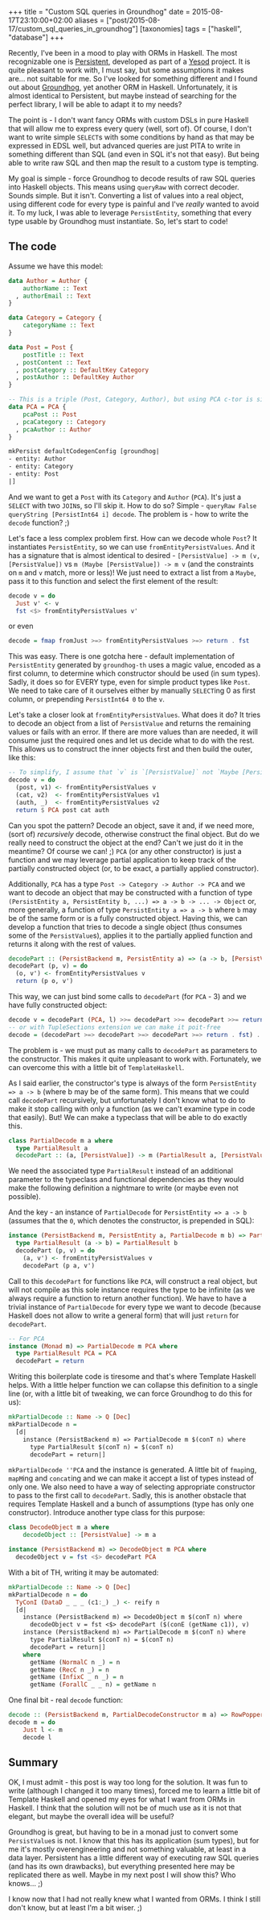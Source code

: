 +++
title = "Custom SQL queries in Groundhog"
date = 2015-08-17T23:10:00+02:00
aliases = ["post/2015-08-17/custom_sql_queries_in_groundhog"]
[taxonomies]
tags = ["haskell", "database"]
+++

Recently, I've been in a mood to play with ORMs in Haskell. The most recognizable one is [Persistent], developed as part of a [Yesod] project. It is quite pleasant to work with, I must say, but some assumptions it makes are... not suitable for me. So I've looked for something different and I found out about [Groundhog], yet another ORM in Haskell. Unfortunately, it is almost identical to Persistent, but maybe instead of searching for the perfect library, I will be able to adapt it to my needs?

<!-- more -->

The point is - I don't want fancy ORMs with custom DSLs in pure Haskell that will allow me to express every query (well, sort of). Of course, I don't want to write simple `SELECT`s with some conditions by hand as that may be expressed in EDSL well, but advanced queries are just PITA to write in something different than SQL (and even in SQL it's not that easy). But being able to write raw SQL and then map the result to a custom type is tempting.

My goal is simple - force Groundhog to decode results of raw SQL queries into Haskell objects. This means using `queryRaw` with correct decoder. Sounds simple. But it isn't. Converting a list of values into a real object, using different code for every type is painful and I've *really* wanted to avoid it. To my luck, I was able to leverage `PersistEntity`, something that every type usable by Groundhog must instantiate. So, let's start to code!

## The code

Assume we have this model:

```haskell
data Author = Author {
    authorName :: Text
  , authorEmail :: Text
}

data Category = Category {
    categoryName :: Text
}

data Post = Post {
    postTitle :: Text
  , postContent :: Text
  , postCategory :: DefaultKey Category
  , postAuthor :: DefaultKey Author
}

-- This is a triple (Post, Category, Author), but using PCA c-tor is simpler
data PCA = PCA {
    pcaPost :: Post
  , pcaCategory :: Category
  , pcaAuthor :: Author
}

mkPersist defaultCodegenConfig [groundhog|
- entity: Author
- entity: Category
- entity: Post
|]
```

And we want to get a `Post` with its `Category` and `Author` (`PCA`). It's just a `SELECT` with two `JOIN`s, so I'll skip it. How to do so? Simple - `queryRaw False queryString [PersistInt64 i] decode`. The problem is - how to write the `decode` function? ;)

Let's face a less complex problem first. How can we decode whole `Post`? It instantiates `PersistEntity`, so we can use `fromEntityPersistValues`. And it has a signature that is almost identical to desired - `[PersistValue] -> m (v, [PersistValue])` vs `m (Maybe [PersistValue]) -> m v` (and the constraints on `m` and `v` match, more or less)! We just need to extract a list from a `Maybe`, pass it to this function and select the first element of the result:

```haskell
decode v = do
  Just v' <- v
  fst <$> fromEntityPersistValues v'
```

or even

```haskell
decode = fmap fromJust >=> fromEntityPersistValues >=> return . fst
```

This was easy. There is one gotcha here - default implementation of `PersistEntity` generated by `groundhog-th` uses a magic value, encoded as a first column, to determine which constructor should be used (in sum types). Sadly, it does so for EVERY type, even for simple product types like `Post`. We need to take care of it ourselves either by manually `SELECT`ing 0 as first column, or prepending `PersistInt64 0` to the `v`.

Let's take a closer look at `fromEntityPersistValues`. What does it do? It tries to decode an object from a list of `PersistValue` and returns the remaining values or fails with an error. If there are more values than are needed, it will consume just the required ones and let us decide what to do with the rest. This allows us to construct the inner objects first and then build the outer, like this:

```haskell
-- To simplify, I assume that `v` is `[PersistValue]` not `Maybe [PersistValue]`.
decode v = do
  (post, v1) <- fromEntityPersistValues v
  (cat, v2)  <- fromEntityPersistValues v1
  (auth, _)  <- fromEntityPersistValues v2
  return $ PCA post cat auth
```

Can you spot the pattern? Decode an object, save it and, if we need more, (sort of) *recursively* decode, otherwise construct the final object. But do we really need to construct the object at the end? Can't we just do it in the meantime? Of course we can! ;) `PCA` (or any other constructor) is just a function and we may leverage partial application to keep track of the partially constructed object (or, to be exact, a partially applied constructor).

Additionally, `PCA` has a type `Post -> Category -> Author -> PCA` and we want to decode an object that may be constructed with a function of type `(PersistEntity a, PersistEntity b, ...) => a -> b -> ... -> Object` or, more generally, a function of type `PersistEntity a => a -> b` where `b` may be of the same form or is a fully constructed object. Having this, we can develop a function that tries to decode a single object (thus consumes some of the `PersistValue`s), applies it to the partially applied function and returns it along with the rest of values.

```haskell
decodePart :: (PersistBackend m, PersistEntity a) => (a -> b, [PersistValue]) -> m (b, [PersistValue])
decodePart (p, v) = do
  (o, v') <- fromEntityPersistValues v
  return (p o, v')
```

This way, we can just bind some calls to `decodePart` (for `PCA` - 3) and we have fully constructed object:

```haskell
decode v = decodePart (PCA, l) >>= decodePart >>= decodePart >>= return . fst
-- or with TupleSections extension we can make it poit-free
decode = (decodePart >=> decodePart >=> decodePart >=> return . fst) . (PCA,)
```

The problem is - we must put as many calls to `decodePart` as parameters to the constructor. This makes it quite unpleasant to work with. Fortunately, we can overcome this with a little bit of `TemplateHaskell`.

As I said earlier, the constructor's type is always of the form `PersistEntity => a -> b` (where b may be of the same form). This means that we could call `decodePart` recursively, but unfortunately I don't know what to do to make it stop calling with only a function (as we can't examine type in code that easily). But! We can make a typeclass that will be able to do exactly this.

```haskell
class PartialDecode m a where
  type PartialResult a
  decodePart :: (a, [PersistValue]) -> m (PartialResult a, [PersistValue])
```

We need the associated type `PartialResult` instead of an additional parameter to the typeclass and functional dependencies as they would make the following definition a nightmare to write (or maybe even not possible).

And the key - an instance of `PartialDecode` for `PersistEntity => a -> b` (assumes that the `0`, which denotes the constructor, is prepended in SQL):

```haskell
instance (PersistBackend m, PersistEntity a, PartialDecode m b) => PartialDecode m (a -> b) where
  type PartialResult (a -> b) = PartialResult b
  decodePart (p, v) = do
    (a, v') <- fromEntityPersistValues v
    decodePart (p a, v')
```

Call to this `decodePart` for functions like `PCA`, will construct a real object, but will not compile as this sole instance requires the type to be infinite (as we always require a function to return another function). We have to have a trivial instance of `PartialDecode` for every type we want to decode (because Haskell does not allow to write a general form) that will just `return` for `decodePart`.

```haskell
-- For PCA
instance (Monad m) => PartialDecode m PCA where
  type PartialResult PCA = PCA
  decodePart = return
```

Writing this boilerplate code is tiresome and that's where Template Haskell helps. With a little helper function we can collapse this definition to a single line (or, with a little bit of tweaking, we can force Groundhog to do this for us):

```haskell
mkPartialDecode :: Name -> Q [Dec]
mkPartialDecode n =
  [d|
    instance (PersistBackend m) => PartialDecode m $(conT n) where
      type PartialResult $(conT n) = $(conT n)
      decodePart = return|]
```

`mkPartialDecode ''PCA` and the instance is generated. A little bit of `fmap`ing, `mapM`ing and `concat`ing and we can make it accept a list of types instead of only one. We also need to have a way of selecting appropriate constructor to pass to the first call to `decodePart`. Sadly, this is another obstacle that requires Template Haskell and a bunch of assumptions (type has only one constructor). Introduce another type class for this purpose:

```haskell
class DecodeObject m a where
    decodeObject :: [PersistValue] -> m a

instance (PersistBackend m) => DecodeObject m PCA where
  decodeObject v = fst <$> decodePart PCA
```

With a bit of TH, writing it may be automated:

```haskell
mkPartialDecode :: Name -> Q [Dec]
mkPartialDecode n = do
  TyConI (DataD _ _ _ (c1:_) _) <- reify n
  [d|
    instance (PersistBackend m) => DecodeObject m $(conT n) where
      decodeObject v = fst <$> decodePart ($(conE (getName c1)), v)
    instance (PersistBackend m) => PartialDecode m $(conT n) where
      type PartialResult $(conT n) = $(conT n)
      decodePart = return|]
    where
      getName (NormalC n _) = n
      getName (RecC n _) = n
      getName (InfixC _ n _) = n
      getName (ForallC _ _ n) = getName n
```

One final bit - real `decode` function:

```haskell
decode :: (PersistBackend m, PartialDecodeConstructor m a) => RowPopper m -> m a
decode m = do
    Just l <- m
    decode l
```

## Summary

OK, I must admit - this post is way too long for the solution. It was fun to write (although I changed it too many times), forced me to learn a little bit of Template Haskell and opened my eyes for what I want from ORMs in Haskell. I think that the solution will not be of much use as it is not that elegant, but maybe the overall idea will be useful?

Groundhog is great, but having to be in a monad just to convert some `PersistValue`s is not. I know that this has its application (sum types), but for me it's mostly overengineering and not something valuable, at least in a data layer. Persistent has a little different way of executing raw SQL queries (and has its own drawbacks), but everything presented here may be replicated there as well. Maybe in my next post I will show this? Who knows... ;)

I know now that I had not really knew what I wanted from ORMs. I think I still don't know, but at least I'm a bit wiser. ;)

[Persistent]: https://www.stackage.org/package/persistent
[Groundhog]: https://hackage.haskell.org/package/groundhog
[Yesod]: http://www.yesodweb.com
